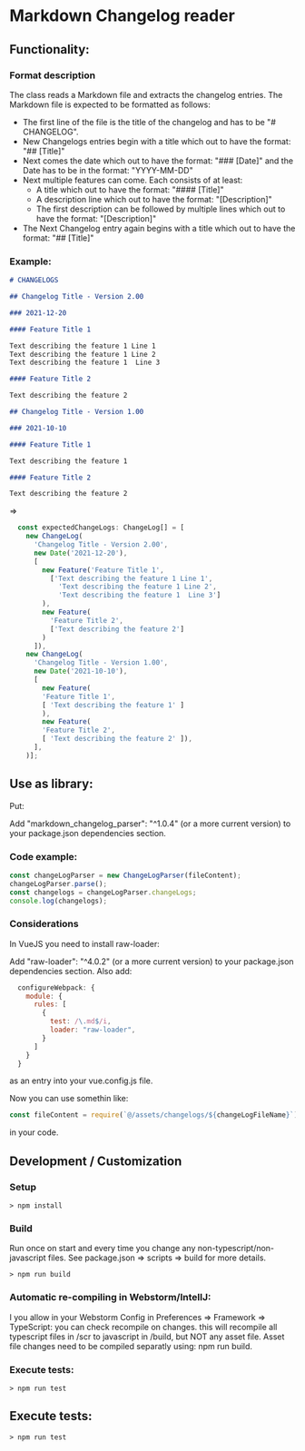 # Markdown Changelog reader

## Functionality:

### Format description

The class reads a Markdown file and extracts the changelog entries.
The Markdown file is expected to be formatted as follows:
- The first line of the file is the title of the changelog and has to be "# CHANGELOG".
- New Changelogs entries begin with a title which out to have the format: "## [Title]"
- Next comes the date which out to have the format: "### [Date]" and the Date has to be in the format: "YYYY-MM-DD"
- Next multiple features can come. Each consists of at least:
  - A title which out to have the format: "#### [Title]"
  - A description line which out to have the format: "[Description]"
  - The first description can be followed by multiple lines which out to have the format: "[Description]"
- The Next Changelog entry again begins with a title which out to have the format: "## [Title]"

### Example:

```markdown
# CHANGELOGS

## Changelog Title - Version 2.00

### 2021-12-20

#### Feature Title 1

Text describing the feature 1 Line 1
Text describing the feature 1 Line 2
Text describing the feature 1  Line 3

#### Feature Title 2

Text describing the feature 2

## Changelog Title - Version 1.00

### 2021-10-10

#### Feature Title 1

Text describing the feature 1

#### Feature Title 2

Text describing the feature 2
```

=>

```javascript
  const expectedChangeLogs: ChangeLog[] = [
    new ChangeLog(
      'Changelog Title - Version 2.00',
      new Date('2021-12-20'),
      [
        new Feature('Feature Title 1',
          ['Text describing the feature 1 Line 1',
            'Text describing the feature 1 Line 2',
            'Text describing the feature 1  Line 3']
        ),
        new Feature(
          'Feature Title 2',
          ['Text describing the feature 2']
        )
      ]),
    new ChangeLog(
      'Changelog Title - Version 1.00',
      new Date('2021-10-10'),
      [
        new Feature(
        'Feature Title 1',
        [ 'Text describing the feature 1' ]
        ),
        new Feature(
        'Feature Title 2',
        [ 'Text describing the feature 2' ]),
      ],
    )];
```

## Use as library:

Put:

Add "markdown_changelog_parser": "^1.0.4" (or a more current version) to your package.json dependencies section.

### Code example:

```javascript
const changeLogParser = new ChangeLogParser(fileContent);
changeLogParser.parse();
const changelogs = changeLogParser.changeLogs;
console.log(changelogs);
```

### Considerations

In VueJS you need to install raw-loader:

Add "raw-loader": "^4.0.2" (or a more current version) to your package.json dependencies section.
Also add:

```javascript
  configureWebpack: {
    module: {
      rules: [
        {
          test: /\.md$/i,
          loader: "raw-loader",
        }
      ]
    }
  }
```
as an entry into your vue.config.js file.

Now you can use somethin like: 

```javascript
const fileContent = require(`@/assets/changelogs/${changeLogFileName}`);
```

in your code.

## Development / Customization

### Setup

```
> npm install
```

### Build

Run once on start and every time you change any non-typescript/non-javascript files.
See package.json => scripts => build for more details.

```shell
> npm run build
```

### Automatic re-compiling in Webstorm/IntellJ:

I you allow in your Webstorm Config in Preferences => Framework => TypeScript: you can check recompile on changes.
this will recompile all typescript files in /scr to javascript in /build, but NOT any asset file.
Asset file changes need to be compiled separatly using: npm run build.

### Execute tests:

```shell
> npm run test
```

## Execute tests:

```shell
> npm run test
```
